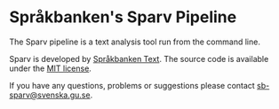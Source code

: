 # Språkbanken's Sparv Pipeline

The Sparv pipeline is a text analysis tool run from the command line.

Sparv is developed by [Språkbanken Text](https://spraakbanken.gu.se/). The source code is available under the [MIT
license](https://opensource.org/licenses/MIT).

If you have any questions, problems or suggestions please contact <sb-sparv@svenska.gu.se>.
